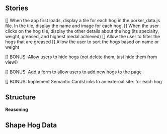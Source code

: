 ## Stories
[] When the app first loads, display a tile for each hog in the porker_data.js file. In the tile, display the name and image for each hog.
[] When the user clicks on the hog tile, display the other details about the hog (its specialty, weight, greased, and highest medal achieved)
[] Allow the user to filter the hogs that are greased
[] Allow the user to sort the hogs based on name or weight

[] BONUS: Allow users to hide hogs (not delete them, just hide them from view!)

[] BONUS: Add a form to allow users to add new hogs to the page

[] BONUS: Implement Semantic CardsLinks to an external site. for each hog

## Structure

**Reasoning**

## Shape Hog Data

